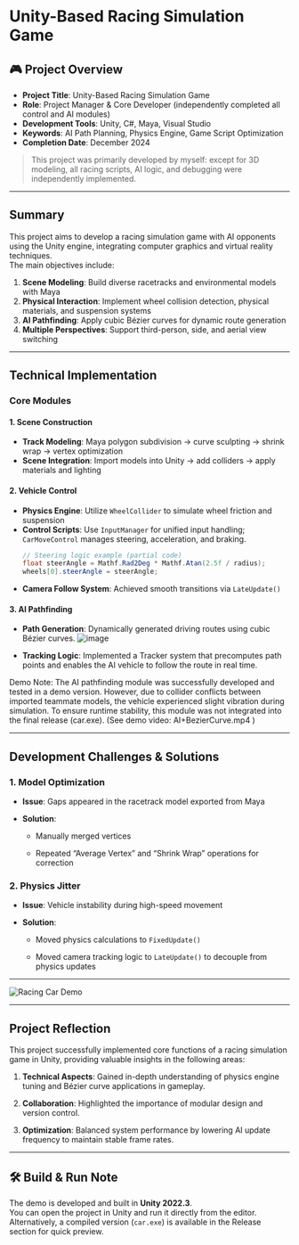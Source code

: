 # Unity-Based Racing Simulation Game

## 🎮 Project Overview
- **Project Title**: Unity-Based Racing Simulation Game  
- **Role**: Project Manager & Core Developer (independently completed all control and AI modules)  
- **Development Tools**: Unity, C#, Maya, Visual Studio  
- **Keywords**: AI Path Planning, Physics Engine, Game Script Optimization  
- **Completion Date**: December 2024  
> This project was primarily developed by myself: except for 3D modeling, all racing scripts, AI logic, and debugging were independently implemented.

---

## Summary
This project aims to develop a racing simulation game with AI opponents using the Unity engine, integrating computer graphics and virtual reality techniques.  
The main objectives include:  
1. **Scene Modeling**: Build diverse racetracks and environmental models with Maya  
2. **Physical Interaction**: Implement wheel collision detection, physical materials, and suspension systems  
3. **AI Pathfinding**: Apply cubic Bézier curves for dynamic route generation  
4. **Multiple Perspectives**: Support third-person, side, and aerial view switching  

---

## Technical Implementation

### Core Modules
#### 1. Scene Construction
- **Track Modeling**: Maya polygon subdivision → curve sculpting → shrink wrap → vertex optimization  
- **Scene Integration**: Import models into Unity → add colliders → apply materials and lighting  

#### 2. Vehicle Control
- **Physics Engine**: Utilize `WheelCollider` to simulate wheel friction and suspension  
- **Control Scripts**: Use `InputManager` for unified input handling; `CarMoveControl` manages steering, acceleration, and braking.  
  ```csharp
  // Steering logic example (partial code)
  float steerAngle = Mathf.Rad2Deg * Mathf.Atan(2.5f / radius);
  wheels[0].steerAngle = steerAngle;
- **Camera Follow System**: Achieved smooth transitions via `LateUpdate()`
    

#### 3. AI Pathfinding

- **Path Generation**: Dynamically generated driving routes using cubic Bézier curves.
![image](https://github.com/user-attachments/assets/bc02a08f-0550-4c2e-ac7a-be99382c1163)

- **Tracking Logic**: Implemented a Tracker system that precomputes path points and enables the AI vehicle to follow the route in real time.

Demo Note: The AI pathfinding module was successfully developed and tested in a demo version.
However, due to collider conflicts between imported teammate models, the vehicle experienced slight vibration during simulation.
To ensure runtime stability, this module was not integrated into the final release (car.exe).
(See demo video: AI+BezierCurve.mp4
)

    

---

## Development Challenges & Solutions

### 1. Model Optimization

- **Issue**: Gaps appeared in the racetrack model exported from Maya
    
- **Solution**:
    
    - Manually merged vertices
        
    - Repeated “Average Vertex” and “Shrink Wrap” operations for correction
        

### 2. Physics Jitter

- **Issue**: Vehicle instability during high-speed movement
    
- **Solution**:
    
    - Moved physics calculations to `FixedUpdate()`
        
    - Moved camera tracking logic to `LateUpdate()` to decouple from physics updates
        

---

![Racing Car Demo](https://github.com/user-attachments/assets/4b35ca07-8256-424c-91c6-8615f222be0b)

---

## Project Reflection

This project successfully implemented core functions of a racing simulation game in Unity, providing valuable insights in the following areas:

1. **Technical Aspects**: Gained in-depth understanding of physics engine tuning and Bézier curve applications in gameplay.
    
2. **Collaboration**: Highlighted the importance of modular design and version control.
    
3. **Optimization**: Balanced system performance by lowering AI update frequency to maintain stable frame rates.
---

## 🛠️ Build & Run Note
The demo is developed and built in **Unity 2022.3**.  
You can open the project in Unity and run it directly from the editor.  
Alternatively, a compiled version (`car.exe`) is available in the Release section for quick preview.

